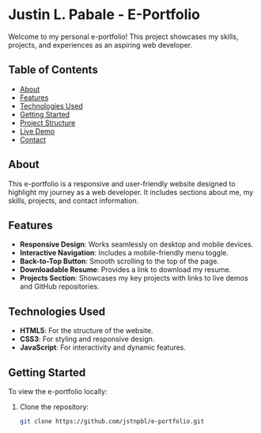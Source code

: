 # Justin L. Pabale - E-Portfolio

Welcome to my personal e-portfolio! This project showcases my skills, projects, and experiences as an aspiring web developer.

## Table of Contents
- [About](#about)
- [Features](#features)
- [Technologies Used](#technologies-used)
- [Getting Started](#getting-started)
- [Project Structure](#project-structure)
- [Live Demo](#live-demo)
- [Contact](#contact)

## About
This e-portfolio is a responsive and user-friendly website designed to highlight my journey as a web developer. It includes sections about me, my skills, projects, and contact information.

## Features
- **Responsive Design**: Works seamlessly on desktop and mobile devices.
- **Interactive Navigation**: Includes a mobile-friendly menu toggle.
- **Back-to-Top Button**: Smooth scrolling to the top of the page.
- **Downloadable Resume**: Provides a link to download my resume.
- **Projects Section**: Showcases my key projects with links to live demos and GitHub repositories.

## Technologies Used
- **HTML5**: For the structure of the website.
- **CSS3**: For styling and responsive design.
- **JavaScript**: For interactivity and dynamic features.

## Getting Started
To view the e-portfolio locally:
1. Clone the repository:
   ```bash
   git clone https://github.com/jstnpbl/e-portfolio.git
